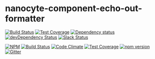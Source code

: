 # nanocyte-component-echo-out-formatter

[![Build Status](https://travis-ci.org/octoblu/nanocyte-component-echo-out-formatter.svg?branch=master)](https://travis-ci.org/octoblu/nanocyte-component-echo-out-formatter)
[![Test Coverage](https://codecov.io/gh/octoblu/nanocyte-component-echo-out-formatter/branch/master/graph/badge.svg)](https://codecov.io/gh/octoblu/nanocyte-component-echo-out-formatter)
[![Dependency status](http://img.shields.io/david/octoblu/nanocyte-component-echo-out-formatter.svg?style=flat)](https://david-dm.org/octoblu/nanocyte-component-echo-out-formatter)
[![devDependency Status](http://img.shields.io/david/dev/octoblu/nanocyte-component-echo-out-formatter.svg?style=flat)](https://david-dm.org/octoblu/nanocyte-component-echo-out-formatter#info=devDependencies)
[![Slack Status](http://community-slack.octoblu.com/badge.svg)](http://community-slack.octoblu.com)

[![NPM](https://nodei.co/npm/nanocyte-component-echo-out-formatter.svg?style=flat)](https://npmjs.org/package/nanocyte-component-echo-out-formatter)
[![Build Status](https://travis-ci.org/octoblu/nanocyte-component-echo-out-formatter.svg?branch=master)](https://travis-ci.org/octoblu/nanocyte-component-echo-out-formatter)
[![Code Climate](https://codeclimate.com/github/octoblu/nanocyte-component-echo-out-formatter/badges/gpa.svg)](https://codeclimate.com/github/octoblu/nanocyte-component-echo-out-formatter)
[![Test Coverage](https://codeclimate.com/github/octoblu/nanocyte-component-echo-out-formatter/badges/coverage.svg)](https://codeclimate.com/github/octoblu/nanocyte-component-echo-out-formatter)
[![npm version](https://badge.fury.io/js/nanocyte-component-echo-out-formatter.svg)](http://badge.fury.io/js/nanocyte-component-echo-out-formatter)
[![Gitter](https://badges.gitter.im/octoblu/help.svg)](https://gitter.im/octoblu/help)
